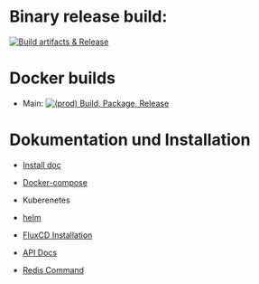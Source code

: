 

# Binary release build: 

[![Build artifacts & Release](https://github.com/ruedigerp/comments/actions/workflows/release.yaml/badge.svg)](https://github.com/ruedigerp/comments/actions/workflows/release.yaml)


# Docker builds 

* Main: [![(prod) Build, Package, Release](https://github.com/ruedigerp/comments/actions/workflows/build-prod.yaml/badge.svg)](https://github.com/ruedigerp/comments/actions/workflows/build-prod.yaml)


# Dokumentation und Installation

* [Install doc](docs/README.md)
* [Docker-compose](docs/docker-compose/README.md)
* Kuberenetes
* [helm](docs/helm/README.md)
* [FluxCD Installation](docs/fluxcd/)

* [API Docs](docs/api/README.md)

* [Redis Command](docs/redis/README.md)
